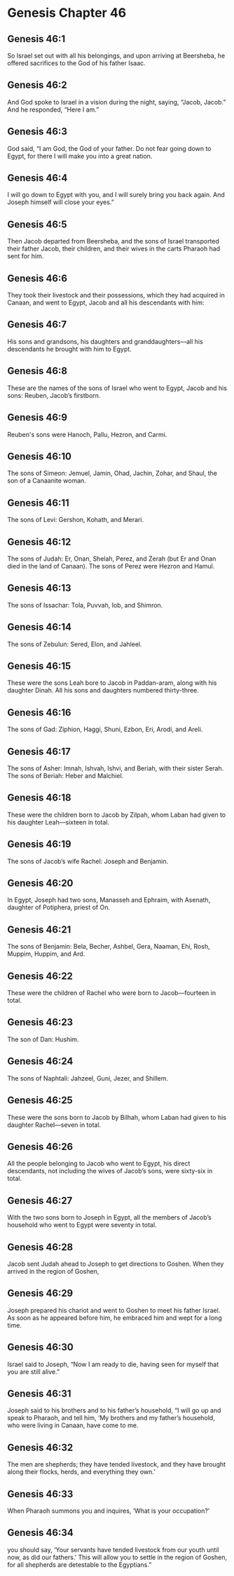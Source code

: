 # Genesis Chapter 46

## Genesis 46:1
So Israel set out with all his belongings, and upon arriving at Beersheba, he offered sacrifices to the God of his father Isaac.

## Genesis 46:2
And God spoke to Israel in a vision during the night, saying, “Jacob, Jacob.” And he responded, “Here I am.”

## Genesis 46:3
God said, “I am God, the God of your father. Do not fear going down to Egypt, for there I will make you into a great nation.

## Genesis 46:4
I will go down to Egypt with you, and I will surely bring you back again. And Joseph himself will close your eyes.”

## Genesis 46:5
Then Jacob departed from Beersheba, and the sons of Israel transported their father Jacob, their children, and their wives in the carts Pharaoh had sent for him.

## Genesis 46:6
They took their livestock and their possessions, which they had acquired in Canaan, and went to Egypt, Jacob and all his descendants with him:

## Genesis 46:7
His sons and grandsons, his daughters and granddaughters—all his descendants he brought with him to Egypt.

## Genesis 46:8
These are the names of the sons of Israel who went to Egypt, Jacob and his sons: Reuben, Jacob’s firstborn.

## Genesis 46:9
Reuben's sons were Hanoch, Pallu, Hezron, and Carmi.

## Genesis 46:10
The sons of Simeon: Jemuel, Jamin, Ohad, Jachin, Zohar, and Shaul, the son of a Canaanite woman.

## Genesis 46:11
The sons of Levi: Gershon, Kohath, and Merari.

## Genesis 46:12
The sons of Judah: Er, Onan, Shelah, Perez, and Zerah (but Er and Onan died in the land of Canaan). The sons of Perez were Hezron and Hamul.

## Genesis 46:13
The sons of Issachar: Tola, Puvvah, Iob, and Shimron.

## Genesis 46:14
The sons of Zebulun: Sered, Elon, and Jahleel.

## Genesis 46:15
These were the sons Leah bore to Jacob in Paddan-aram, along with his daughter Dinah. All his sons and daughters numbered thirty-three.

## Genesis 46:16
The sons of Gad: Ziphion, Haggi, Shuni, Ezbon, Eri, Arodi, and Areli.

## Genesis 46:17
The sons of Asher: Imnah, Ishvah, Ishvi, and Beriah, with their sister Serah. The sons of Beriah: Heber and Malchiel.

## Genesis 46:18
These were the children born to Jacob by Zilpah, whom Laban had given to his daughter Leah—sixteen in total.

## Genesis 46:19
The sons of Jacob’s wife Rachel: Joseph and Benjamin.

## Genesis 46:20
In Egypt, Joseph had two sons, Manasseh and Ephraim, with Asenath, daughter of Potiphera, priest of On.

## Genesis 46:21
The sons of Benjamin: Bela, Becher, Ashbel, Gera, Naaman, Ehi, Rosh, Muppim, Huppim, and Ard.

## Genesis 46:22
These were the children of Rachel who were born to Jacob—fourteen in total.

## Genesis 46:23
The son of Dan: Hushim.

## Genesis 46:24
The sons of Naphtali: Jahzeel, Guni, Jezer, and Shillem.

## Genesis 46:25
These were the sons born to Jacob by Bilhah, whom Laban had given to his daughter Rachel—seven in total.

## Genesis 46:26
All the people belonging to Jacob who went to Egypt, his direct descendants, not including the wives of Jacob’s sons, were sixty-six in total.

## Genesis 46:27
With the two sons born to Joseph in Egypt, all the members of Jacob’s household who went to Egypt were seventy in total.

## Genesis 46:28
Jacob sent Judah ahead to Joseph to get directions to Goshen. When they arrived in the region of Goshen,

## Genesis 46:29
Joseph prepared his chariot and went to Goshen to meet his father Israel. As soon as he appeared before him, he embraced him and wept for a long time.

## Genesis 46:30
Israel said to Joseph, “Now I am ready to die, having seen for myself that you are still alive.”

## Genesis 46:31
Joseph said to his brothers and to his father’s household, “I will go up and speak to Pharaoh, and tell him, ‘My brothers and my father’s household, who were living in Canaan, have come to me.

## Genesis 46:32
The men are shepherds; they have tended livestock, and they have brought along their flocks, herds, and everything they own.’

## Genesis 46:33
When Pharaoh summons you and inquires, ‘What is your occupation?’

## Genesis 46:34
you should say, ‘Your servants have tended livestock from our youth until now, as did our fathers.’ This will allow you to settle in the region of Goshen, for all shepherds are detestable to the Egyptians.”
